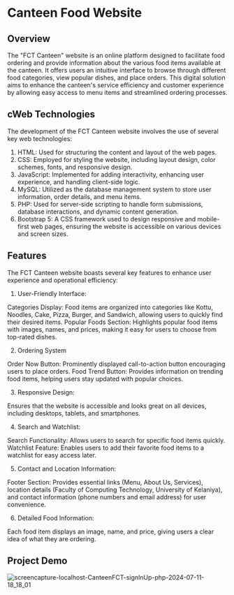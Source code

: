 # Canteen Food Website
 
## Overview
The "FCT Canteen" website is an online platform designed to facilitate food ordering and provide information about the various food items available at the canteen. It offers users an intuitive interface to browse through different food categories, view popular dishes, and place orders. This digital solution aims to enhance the canteen's service efficiency and customer experience by allowing easy access to menu items and streamlined ordering processes.

## cWeb Technologies
The development of the FCT Canteen website involves the use of several key web technologies:

1. HTML: Used for structuring the content and layout of the web pages.
2. CSS: Employed for styling the website, including layout design, color schemes, fonts, and responsive design.
3. JavaScript: Implemented for adding interactivity, enhancing user experience, and handling client-side logic.
4. MySQL: Utilized as the database management system to store user information, order details, and menu items.
5. PHP: Used for server-side scripting to handle form submissions, database interactions, and dynamic content generation.
6. Bootstrap 5: A CSS framework used to design responsive and mobile-first web pages, ensuring the website is accessible on various devices and screen sizes.

## Features
The FCT Canteen website boasts several key features to enhance user experience and operational efficiency:

1. User-Friendly Interface:

Categories Display: Food items are organized into categories like Kottu, Noodles, Cake, Pizza, Burger, and Sandwich, allowing users to quickly find their desired items.
Popular Foods Section: Highlights popular food items with images, names, and prices, making it easy for users to choose from top-rated dishes.

2. Ordering System

Order Now Button: Prominently displayed call-to-action button encouraging users to place orders.
Food Trend Button: Provides information on trending food items, helping users stay updated with popular choices.

3. Responsive Design:

Ensures that the website is accessible and looks great on all devices, including desktops, tablets, and smartphones.

4. Search and Watchlist:

Search Functionality: Allows users to search for specific food items quickly.
Watchlist Feature: Enables users to add their favorite food items to a watchlist for easy access later.

5. Contact and Location Information:

Footer Section: Provides essential links (Menu, About Us, Services), location details (Faculty of Computing Technology, University of Kelaniya), and contact information (phone numbers and email address) for user convenience.

6. Detailed Food Information:

Each food item displays an image, name, and price, giving users a clear idea of what they are ordering.


## Project Demo

![screencapture-localhost-CanteenFCT-signInUp-php-2024-07-11-18_18_01](https://github.com/user-attachments/assets/9d555ddc-fa83-4d7b-8a64-66be9446aa67)
